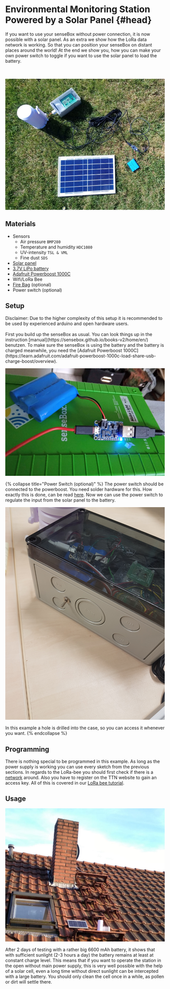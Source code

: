 # Environmental Monitoring Station Powered by a Solar Panel {#head}

<div class="description">
If you want to use your senseBox without power connection, it is now possible with a solar panel. As an extra we show how the LoRa data network is working. So that you can position your senseBox on distant places around the world! At the end we show you, how you can make your own power switch to toggle if you want to use the solar panel to load the battery.
</div>
<div class="line">
    <br>
    <br>
</div>

![Station setup powered with solar](https://github.com/sensebox/resources/raw/master/gitbook_pictures/solar_aufbau_rough.jpg)

## Materials 
- Sensors
  - Air pressure `BMP280`
  - Temperature and humidity `HDC1080`
  - UV-intensity `TSL & VML`
  - Fine dust `SDS`
- [Solar panel](https://sensebox.shop/product/solar-set)
- [3.7V LiPo battery](https://eckstein-shop.de/LiPo-Akku-Lithium-Ion-Polymer-Batterie-37V-2000mAh-JST-PH-Connector)
- [Adafruit Powerboost 1000C](https://www.adafruit.com/product/2465)
- Wifi/LoRa Bee
- [Fire Bag](https://www.amazon.de/Jamara-141360-LiPo-Guard-Lipobrandschutztasche/dp/B003OFCUIS/ref=sr_1_18?keywords=LIPO+TRESOR&qid=1556284975&s=gateway&sr=8-18) (optional)
- Power switch (optional)


## Setup

<div class="box_warning">
    <i class="fa fa-exclamation-circle fa-fw" aria-hidden="true" style="color: #f0ad4e"></i>
    Disclaimer: Due to the higher complexity of this setup it is recommended to be used by experienced arduino and open hardware users.
</div>
<br>
First you build up the senseBox as usual. You can look things up in the instruction [manual](https://sensebox.github.io/books-v2/home/en/) benutzen.
To make sure the senseBox is using the battery and the battery is charged meanwhile, you need the [Adafruit Powerboost 1000C](https://learn.adafruit.com/adafruit-powerboost-1000c-load-share-usb-charge-boost/overview).

![Powerboost construction](https://github.com/sensebox/resources/raw/master/gitbook_pictures/solar_powerboost.jpg)


{% collapse title="Power Switch (optional)" %}
The power switch should be connected to the powerboost. You need solder hardware for this. How exactly this is done, can be read [here](https://learn.adafruit.com/adafruit-powerboost-1000c-load-share-usb-charge-boost/assembly#on-slash-off-switch-3-5).
Now we can use the power switch to regulate the input from the solar panel to the battery.

![Build-in switch in housing](https://github.com/sensebox/resources/raw/master/gitbook_pictures/solar_aufbau_schalter.jpg)

In this example a hole is drilled into the case, so you can access it whenever you want. 
{% endcollapse %}

## Programming

There is nothing special to be programmed in this example. As long as the power supply is working you can use every sketch from the previous sections. In regards to the LoRa-bee you should first check if there is a [network](https://www.thethingsnetwork.org/community#list-communities-map) around. Also you have to register on the TTN website to gain an access key. All of this is covered in our [LoRa bee tutorial](https://sensebox.github.io/books-v2/edu/de/komponenten/bees/lora.html).

## Usage

![Example construction on a roof](https://github.com/sensebox/resources/raw/master/gitbook_pictures/solar_aufbau_dach.jpg)

After 2 days of testing with a rather big 6600 mAh battery, it shows that with sufficient sunlight (2-3 hours a day) the battery remains at least at constant charge level. 
This means that if you want to operate the station in the open without main power supply, this is very well possible with the help of a solar cell, even a long time without direct sunlight can be intercepted with a large battery. You should only clean the cell once in a while, as pollen or dirt will settle there.
